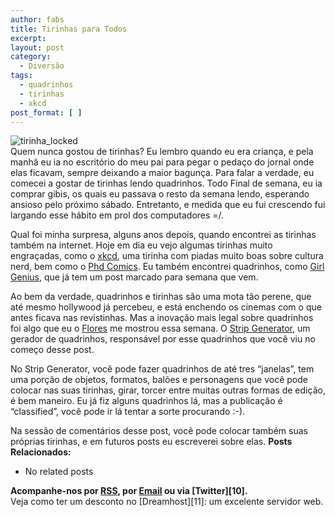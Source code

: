 ```yaml
---
author: fabs
title: Tirinhas para Todos
excerpt:
layout: post
category:
  - Diversão
tags:
  - quadrinhos
  - tirinhas
  - xkcd
post_format: [ ]
---
```

![tirinha_locked][1]  
Quem nunca gostou de tirinhas? Eu lembro quando eu era criança, e pela manhã eu ia no escritório do meu pai para pegar o pedaço do jornal onde elas ficavam, sempre deixando a maior bagunça. Para falar a verdade, eu comecei a gostar de tirinhas lendo quadrinhos. Todo Final de semana, eu ia comprar gibis, os quais eu passava o resto da semana lendo, esperando ansioso pelo próximo sábado. Entretanto, e medida que eu fui crescendo fui largando esse hábito em prol dos computadores =/.

Qual foi minha surpresa, alguns anos depois, quando encontrei as tirinhas também na internet. Hoje em dia eu vejo algumas tirinhas muito engraçadas, como o [xkcd][2], uma tirinha com piadas muito boas sobre cultura nerd, bem como o [Phd Comics][3]. Eu também encontrei quadrinhos, como [Girl Genius][4], que já tem um post marcado para semana que vem.

Ao bem da verdade, quadrinhos e tirinhas são uma mota tão perene, que até mesmo hollywood já percebeu, e está enchendo os cinemas com o que antes ficava nas revistinhas. Mas a inovação mais legal sobre quadrinhos foi algo que eu o [Flores][5] me mostrou essa semana. O [Strip Generator][6], um gerador de quadrinhos, responsável por esse quadrinhos que você viu no começo desse post.

No Strip Generator, você pode fazer quadrinhos de até tres “janelas”, tem uma porção de objetos, formatos, balões e personagens que você pode colocar nas suas tirinhas, girar, torcer entre muitas outras formas de edição, é bem maneiro. Eu já fiz alguns quadrinhos lá, mas a publicação é “classified”, você pode ir lá tentar a sorte procurando :-).

Na sessão de comentários desse post, você pode colocar também suas próprias tirinhas, e em futuros posts eu escreverei sobre elas. 
**Posts Relacionados:** 
*   No related posts









**Acompanhe-nos por [ RSS][8], por [Email][9] ou via [Twitter][10].**  
Veja como ter um desconto no [Dreamhost][11]: um excelente servidor web.

 [1]: http://vidageek.net/wp-content/uploads/2008/11/tirinha-locked.png
 [2]: http://xkcd.com/416/
 [3]: http://www.phdcomics.com/comics.php
 [4]: http://www.girlgeniusonline.com/comic.php?date=20081117
 [5]: http://www.farok.net/
 [6]: http://stripgenerator.com/
 [7]: https://twitter.com/share
 [8]: http://feeds.feedburner.com/VidaGeek
 [9]: http://feedburner.google.com/fb/a/mailverify?uri=VidaGeek&loc=pt_BR



